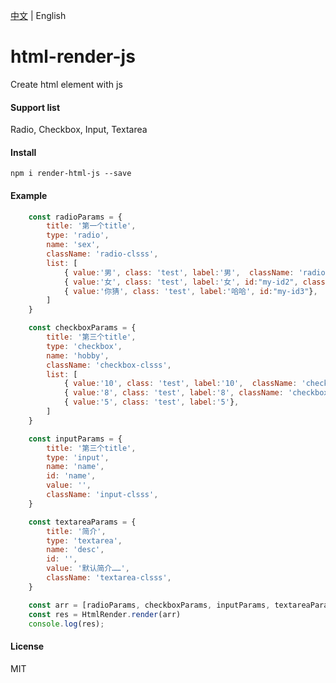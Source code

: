 [中文](https://github.com/wubiandaxian/html-render-js/blob/master/README.md) | English



# html-render-js

Create html element with js



#### Support list
Radio,  Checkbox,  Input,  Textarea



#### Install

```
npm i render-html-js --save
```



#### Example

```javascript
    const radioParams = {
        title: '第一个title',
        type: 'radio',
        name: 'sex',
        className: 'radio-clsss',
        list: [
            { value:'男', class: 'test', label:'男',  className: 'radio-1 hojj'},
            { value:'女', class: 'test', label:'女', id:"my-id2", className: 'radio-2'},
            { value:'你猜', class: 'test', label:'哈哈', id:"my-id3"},
        ]
    }

    const checkboxParams = {
        title: '第三个title',
        type: 'checkbox',
        name: 'hobby',
        className: 'checkbox-clsss',
        list: [
            { value:'10', class: 'test', label:'10',  className: 'checkbox-1 hojj'},
            { value:'8', class: 'test', label:'8', className: 'checkbox-2'},
            { value:'5', class: 'test', label:'5'},
        ]
    }

    const inputParams = {
        title: '第三个title',
        type: 'input',
        name: 'name',
        id: 'name',
        value: '',
        className: 'input-clsss',
    }

    const textareaParams = {
        title: '简介',
        type: 'textarea',
        name: 'desc',
        id: '',
        value: '默认简介……',
        className: 'textarea-clsss',
    }

    const arr = [radioParams, checkboxParams, inputParams, textareaParams]
    const res = HtmlRender.render(arr)
    console.log(res);
```

#### License

MIT
